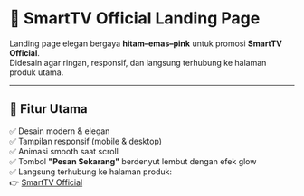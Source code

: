 # 🌟 SmartTV Official Landing Page

Landing page elegan bergaya **hitam–emas–pink** untuk promosi **SmartTV Official**.  
Didesain agar ringan, responsif, dan langsung terhubung ke halaman produk utama.

---

## 🚀 Fitur Utama
✅ Desain modern & elegan  
✅ Tampilan responsif (mobile & desktop)  
✅ Animasi smooth saat scroll  
✅ Tombol **"Pesan Sekarang"** berdenyut lembut dengan efek glow  
✅ Langsung terhubung ke halaman produk:  
👉 [SmartTV Official](https://mrtracked.github.io/SmartTv/)
